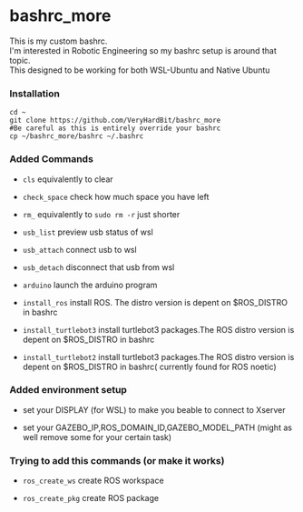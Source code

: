 # bashrc_more
This is my custom bashrc.<br>
I'm interested in Robotic Engineering so my bashrc setup is around that topic.<br>
This designed to be working for both WSL-Ubuntu and Native Ubuntu

### Installation
```
cd ~
git clone https://github.com/VeryHardBit/bashrc_more
#Be careful as this is entirely override your bashrc
cp ~/bashrc_more/bashrc ~/.bashrc
```


### Added Commands
- `cls` equivalently to clear

- `check_space` check how much space you have left

- `rm_` equivalently to `sudo rm -r` just shorter

- `usb_list` preview usb status of wsl

- `usb_attach` connect usb to wsl

- `usb_detach` disconnect that usb from wsl

- `arduino` launch the arduino program

- `install_ros` install ROS. The distro version is depent on $ROS_DISTRO in bashrc

- `install_turtlebot3` install turtlebot3 packages.The ROS distro version is depent on $ROS_DISTRO in bashrc

- `install_turtlebot2` install turtlebot3 packages.The ROS distro version is depent on $ROS_DISTRO in bashrc( currently found for ROS noetic)




### Added environment setup
- set your DISPLAY (for WSL) to make you beable to connect to Xserver

- set your GAZEBO_IP,ROS_DOMAIN_ID,GAZEBO_MODEL_PATH (might as well remove some for your certain task)


### Trying to add this commands (or make it works)
- `ros_create_ws` create ROS workspace

- `ros_create_pkg` create ROS package
